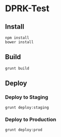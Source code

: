 # DPRK-Test

## Install

    npm install
    bower install
   
## Build

    grunt build
    
## Deploy

### Deploy to Staging

    grunt deploy:staging
    
### Deploy to Production

    grunt deploy:prod
